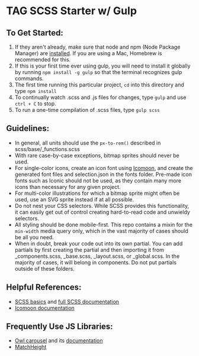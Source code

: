 TAG SCSS Starter w/ Gulp
========================

## To Get Started:

1. If they aren't already, make sure that node and npm (Node Package Manager) are [installed](http://blog.nodeknockout.com/post/65463770933/how-to-install-node-js-and-npm). If you are using a Mac, Homebrew is recommended for this.
2. If this is your first time ever using gulp, you will need to install it globally by running `npm install -g gulp` so that the terminal recognizes gulp commands.
3. The first time running this particular project, `cd` into this directory and type `npm install`
4. To continually watch .scss and .js files for changes, type `gulp` and use `ctrl + C` to stop.
5. To run a one-time compilation of .scss files, type `gulp scss`

## Guidelines:

* In general, all units should use the `px-to-rem()` described in scss/base/_functions.scss
* With rare case-by-case exceptions, bitmap sprites should never be used.
* For single-color icons, create an icon font using [Icomoon](https://icomoon.io/), and create the generated font files and selection.json in the fonts folder. Pre-made icon fonts such as Iconic should not be used, as they contain many more icons than necessary for any given project.
* For multi-color illustrations for which a bitmap sprite might often be used, use an SVG sprite instead if at all possible.
* Do not nest your CSS selectors. While SCSS provides this functionality, it can easily get out of control creating hard-to-read code and unwieldy selectors.
* All styling should be done mobile-first. This repo contains a mixin for the `min-width` media query only, which in the vast majority of cases should be all you need.
* When in doubt, break your code out into its own partial. You can add partials by first creating the partial and then importing it from _components.scss, _base.scss, _layout.scss, or _global.scss. In the majority of cases, it will belong in components. Do not put partials outside of these folders.

## Helpful References:
* [SCSS basics](http://sass-lang.com/guide) and [full SCSS documentation](http://sass-lang.com/documentation/file.SASS_REFERENCE.html)
* [Icomoon documentation](https://icomoon.io/#docs)

## Frequently Use JS Libraries:
* [Owl carousel](http://www.owlcarousel.owlgraphic.com/) and its [documentation](http://www.owlcarousel.owlgraphic.com/docs/api-options.html)
* [MatchHeight](https://github.com/liabru/jquery-match-height)
